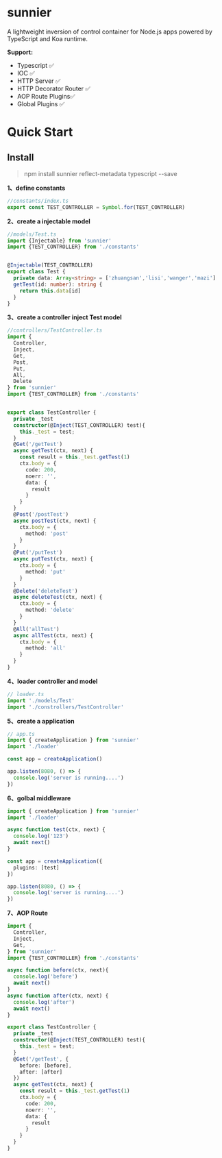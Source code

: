 # sunnier

A  lightweight inversion of control container for Node.js apps powered by TypeScript and Koa runtime.

 **Support:**

- Typescript ✅
- IOC ✅
- HTTP Server ✅
- HTTP Decorator Router ✅
- AOP Route Plugins✅
- Global Plugins ✅


# Quick Start

## Install

> npm install sunnier reflect-metadata typescript --save


**1、define constants**

```ts
//constants/index.ts
export const TEST_CONTROLLER = Symbol.for(TEST_CONTROLLER)
```

**2、create a injectable model**

```ts
//models/Test.ts
import {Injectable} from 'sunnier'
import {TEST_CONTROLLER} from './constants'


@Injectable(TEST_CONTROLLER)
export class Test {
  private data: Array<string> = ['zhuangsan','lisi','wanger','mazi']
  getTest(id: number): string {
    return this.data[id]
  }
}
```

**3、create a controller inject Test model**

```ts
//controllers/TestController.ts
import {
  Controller,
  Inject,
  Get,
  Post,
  Put,
  All,
  Delete
} from 'sunnier'
import {TEST_CONTROLLER} from './constants'


export class TestController {
  private _test
  constructor(@Inject(TEST_CONTROLLER) test){
    this._test = test;
  }
  @Get('/getTest')
  async getTest(ctx, next) {
    const result = this._test.getTest(1)
    ctx.body = {
      code: 200,
      noerr: '',
      data: {
        result
      }
    }
  }
  @Post('/postTest')
  async postTest(ctx, next) {
    ctx.body = {
      method: 'post'
    }
  }
  @Put('/putTest')
  async putTest(ctx, next) {
    ctx.body = {
      method: 'put'
    }
  }
  @Delete('deleteTest')
  async deleteTest(ctx, next) {
    ctx.body = {
      method: 'delete'
    }
  }
  @All('allTest')
  async allTest(ctx, next) {
    ctx.body = {
      method: 'all'
    }
  }
}
```



**4、loader controller and model**

```ts
// loader.ts
import './models/Test'
import './constrollers/TestController'
```

**5、create a application**

```ts
// app.ts
import { createApplication } from 'sunnier'
import './loader'

const app = createApplication()

app.listen(8080, () => {
  console.log('server is running....')
})
```

**6、golbal middleware**

```ts
import { createApplication } from 'sunnier'
import './loader'

async function test(ctx, next) {
  console.log('123')
  await next()
}

const app = createApplication({
  plugins: [test]
})

app.listen(8080, () => {
  console.log('server is running....')
})
```

**7、AOP Route**
```ts
import {
  Controller,
  Inject,
  Get,
} from 'sunnier'
import {TEST_CONTROLLER} from './constants'

async function before(ctx, next){
  console.log('before')
  await next()
}
async function after(ctx, next) {
  console.log('after')
  await next()
}

export class TestController {
  private _test
  constructor(@Inject(TEST_CONTROLLER) test){
    this._test = test;
  }
  @Get('/getTest', {
    before: [before],
    after: [after]
  })
  async getTest(ctx, next) {
    const result = this._test.getTest(1)
    ctx.body = {
      code: 200,
      noerr: '',
      data: {
        result
      }
    }
  }
}
```
